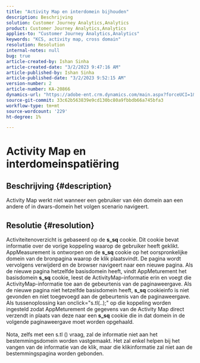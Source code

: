 ```yaml
---
title: "Activity Map en interdomein bijhouden"
description: Beschrijving
solution: Customer Journey Analytics,Analytics
product: Customer Journey Analytics,Analytics
applies-to: "Customer Journey Analytics,Analytics"
keywords: "KCS, activity map, cross domain"
resolution: Resolution
internal-notes: null
bug: true
article-created-by: Ishan Sinha
article-created-date: "3/2/2023 9:47:16 AM"
article-published-by: Ishan Sinha
article-published-date: "3/2/2023 9:52:15 AM"
version-number: 2
article-number: KA-20866
dynamics-url: "https://adobe-ent.crm.dynamics.com/main.aspx?forceUCI=1&pagetype=entityrecord&etn=knowledgearticle&id=385c0b33-dfb8-ed11-83fe-6045bd0065f9"
source-git-commit: 33c62b563839e9cd130bc80a9fbbdb66a745bfa3
workflow-type: tm+mt
source-wordcount: '229'
ht-degree: 1%

---
```


# Activity Map en interdomeinspatiëring

## Beschrijving {#description}

Activity Map werkt niet wanneer een gebruiker van één domein aan een andere of in dwars-domein het volgen scenario navigeert.

## Resolutie {#resolution}

Activiteitenoverzicht is gebaseerd op de <b>s_sq</b> cookie. Dit cookie bevat informatie over de vorige koppeling waarop de gebruiker heeft geklikt.<br>AppMeasurement is ontworpen om de <b>s_sq</b> cookie op het oorspronkelijke domein van de bronpagina waarop de klik plaatsvindt. De pagina wordt vervolgens verwijderd en de browser navigeert naar een nieuwe pagina. Als de nieuwe pagina hetzelfde basisdomein heeft, vindt AppMeturement het basisdomein <b>s_sq</b> cookie, leest de ActivityMap-informatie erin en voegt die ActivityMap-informatie toe aan de gebeurtenis van de paginaweergave. Als de nieuwe pagina niet hetzelfde basisdomein heeft, <b>s_sq</b> cookieinfo is niet gevonden en niet toegevoegd aan de gebeurtenis van de paginaweergave.<br>Als tussenoplossing kan onclick=&quot;s.tl(..);&quot; op die koppeling worden ingesteld zodat AppMeturement de gegevens van de Activity Map direct verzendt in plaats van deze naar een <b>s_sq</b> cookie die in dat domein in de volgende paginaweergave moet worden opgehaald.<br> <br>Nota, zelfs met een s.tl () vraag, zal de informatie niet aan het bestemmingsdomein worden vastgemaakt. Het zal enkel helpen bij het vangen van de informatie van de klik, maar die klikinformatie zal niet aan de bestemmingspagina worden gebonden.<br>



